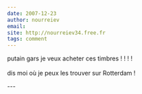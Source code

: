 ```yaml
---
date: 2007-12-23
author: nourreiev
email: 
site: http://nourreiev34.free.fr
tags: comment
---
```


<p>putain gars je veux acheter ces timbres ! ! ! ! <br />
<br />
dis moi où je peux les trouver sur Rotterdam !<br />
</p>
---
